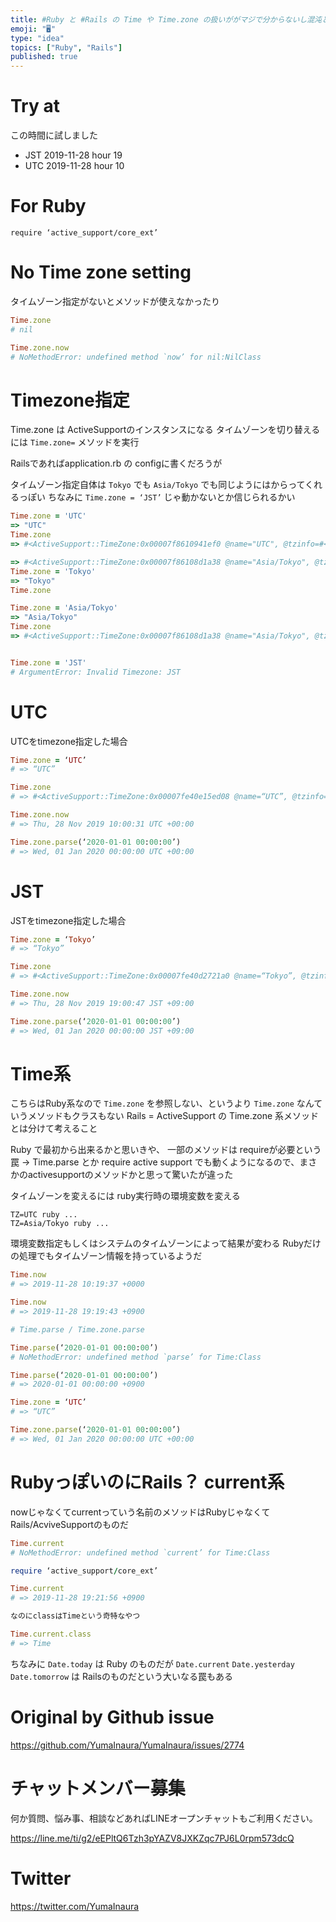 ```yaml
---
title: #Ruby と #Rails の Time や Time.zone の扱いががマジで分からないし混沌としてるのでちょっとだけ整理したい。
emoji: "🖥"
type: "idea"
topics: ["Ruby", "Rails"]
published: true
---
```


# Try at

この時間に試しました

- JST 2019-11-28 hour 19
- UTC 2019-11-28 hour 10

# For Ruby

`require ‘active_support/core_ext’`

# No Time zone setting

タイムゾーン指定がないとメソッドが使えなかったり


```rb
Time.zone
# nil

Time.zone.now
# NoMethodError: undefined method `now’ for nil:NilClass
```

# Timezone指定

Time.zone は ActiveSupportのインスタンスになる
タイムゾーンを切り替えるには `Time.zone=` メソッドを実行

Railsであればapplication.rb の configに書くだろうが

タイムゾーン指定自体は `Tokyo` でも `Asia/Tokyo` でも同じようにはからってくれるっぽい
ちなみに `Time.zone = ‘JST’` じゃ動かないとか信じられるかい

```rb
Time.zone = 'UTC'
=> "UTC"
Time.zone
=> #<ActiveSupport::TimeZone:0x00007f8610941ef0 @name="UTC", @tzinfo=#<TZInfo::DataTimezone: Etc/UTC>, @utc_offset=nil>

=> #<ActiveSupport::TimeZone:0x00007f86108d1a38 @name="Asia/Tokyo", @tzinfo=#<TZInfo::DataTimezone: Asia/Tokyo>, @utc_offset=nil>
Time.zone = 'Tokyo'
=> "Tokyo"
Time.zone

Time.zone = 'Asia/Tokyo'
=> "Asia/Tokyo"
Time.zone
=> #<ActiveSupport::TimeZone:0x00007f86108d1a38 @name="Asia/Tokyo", @tzinfo=#<TZInfo::DataTimezone: Asia/Tokyo>, @utc_offset=nil>


Time.zone = 'JST'
# ArgumentError: Invalid Timezone: JST

```

# UTC

UTCをtimezone指定した場合



```rb
Time.zone = ‘UTC’
# => “UTC”

Time.zone
# => #<ActiveSupport::TimeZone:0x00007fe40e15ed08 @name=“UTC”, @tzinfo=#<TZInfo::DataTimezone: Etc/UTC>, @utc_offset=nil>

Time.zone.now
# => Thu, 28 Nov 2019 10:00:31 UTC +00:00

Time.zone.parse(‘2020-01-01 00:00:00’)
# => Wed, 01 Jan 2020 00:00:00 UTC +00:00
```


# JST

JSTをtimezone指定した場合

```rb
Time.zone = ‘Tokyo’
# => “Tokyo”

Time.zone
# => #<ActiveSupport::TimeZone:0x00007fe40d2721a0 @name=“Tokyo”, @tzinfo=#<TZInfo::DataTimezone: Asia/Tokyo>, @utc_offset=nil>

Time.zone.now
# => Thu, 28 Nov 2019 19:00:47 JST +09:00

Time.zone.parse(‘2020-01-01 00:00:00’)
# => Wed, 01 Jan 2020 00:00:00 JST +09:00
```


# Time系

こちらはRuby系なので `Time.zone` を参照しない、というより `Time.zone` なんていうメソッドもクラスもない
Rails = ActiveSupport の Time.zone 系メソッドとは分けて考えること

Ruby で最初から出来るかと思いきや、 一部のメソッドは requireが必要という罠 -> Time.parse とか
require active support でも動くようになるので、まさかのactivesupportのメソッドかと思って驚いたが違った

タイムゾーンを変えるには ruby実行時の環境変数を変える

```
TZ=UTC ruby ...
TZ=Asia/Tokyo ruby ...
```

環境変数指定もしくはシステムのタイムゾーンによって結果が変わる
Rubyだけの処理でもタイムゾーン情報を持っているようだ

```rb
Time.now
# => 2019-11-28 10:19:37 +0000

Time.now
# => 2019-11-28 19:19:43 +0900

# Time.parse / Time.zone.parse

Time.parse(‘2020-01-01 00:00:00’)
# NoMethodError: undefined method `parse’ for Time:Class

Time.parse(‘2020-01-01 00:00:00’)
# => 2020-01-01 00:00:00 +0900

Time.zone = ‘UTC’
# => “UTC”

Time.zone.parse(‘2020-01-01 00:00:00’)
# => Wed, 01 Jan 2020 00:00:00 UTC +00:00
```

# RubyっぽいのにRails？ current系

nowじゃなくてcurrentっていう名前のメソッドはRubyじゃなくてRails/AcviveSupportのものだ

```rb
Time.current
# NoMethodError: undefined method `current’ for Time:Class

require ‘active_support/core_ext’

Time.current
# => 2019-11-28 19:21:56 +0900

なのにclassはTimeという奇特なやつ

Time.current.class
# => Time
```

ちなみに `Date.today` は Ruby のものだが `Date.current` `Date.yesterday` `Date.tomorrow` は Railsのものだという大いなる罠もある

# Original by Github issue

https://github.com/YumaInaura/YumaInaura/issues/2774








<!-- Update From Qiita API -->

# チャットメンバー募集


何か質問、悩み事、相談などあればLINEオープンチャットもご利用ください。

https://line.me/ti/g2/eEPltQ6Tzh3pYAZV8JXKZqc7PJ6L0rpm573dcQ





# Twitter


https://twitter.com/YumaInaura


<!-- Update From Qiita API -->


